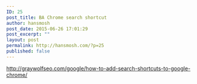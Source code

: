 ```yaml
---
ID: 25
post_title: BA Chrome search shortcut
author: hansmosh
post_date: 2015-06-26 17:01:29
post_excerpt: ""
layout: post
permalink: http://hansmosh.com/?p=25
published: false
---
```

http://graywolfseo.com/google/how-to-add-search-shortcuts-to-google-chrome/